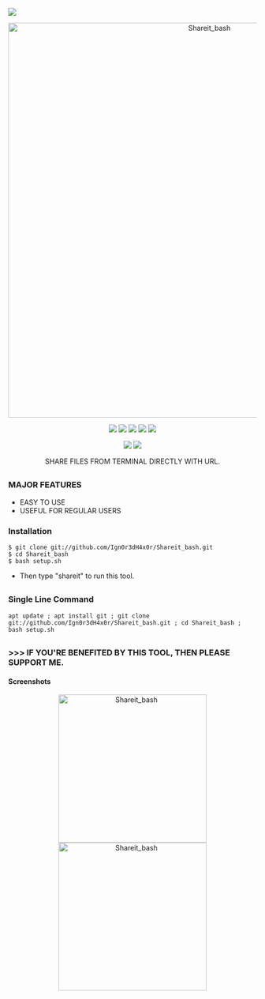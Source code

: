  <p align="left">
 <img src="https://img.shields.io/badge/MADE%20IN-BANGLADESH-green?colorA=%23ff0000&colorB=%23017e40&style=flat-square">
 </p>
 
 <p align="center">
 <a href="https://linktr.ee/Xowmik"><img src="https://i.ibb.co/nL6NFSs/Shareit-bash.png" alt="Shareit_bash" border="0" width="800"></a>
</p>
<p align="center">
  <img src="https://img.shields.io/badge/Version-1.0-green">
  <img src="https://img.shields.io/github/license/Ign0r3dH4x0r/Shareit_bash">
  <img src="https://img.shields.io/github/stars/Ign0r3dH4x0r/Shareit_bash">
  <img src="https://img.shields.io/github/issues/Ign0r3dH4x0r/Shareit_bash?color=red">
  <img src="https://img.shields.io/github/forks/Ign0r3dH4x0r/Shareit_bash?color=teal">
</p>

<p align="center">
  <img src="https://img.shields.io/badge/Author-Shayer--Mahmud--Sowmik-cyan?style=flat-square">
  <img src="https://img.shields.io/badge/Written%20In-Bash-cyan?style=flat-square">
</p>

<p align="center">SHARE FILES FROM TERMINAL DIRECTLY WITH URL.</p>


##

### MAJOR FEATURES

- EASY TO USE
- USEFUL FOR REGULAR USERS

### Installation

```
$ git clone git://github.com/Ign0r3dH4x0r/Shareit_bash.git
$ cd Shareit_bash
$ bash setup.sh
```

- Then type "shareit" to run this tool.
##

### Single Line Command
```
apt update ; apt install git ; git clone git://github.com/Ign0r3dH4x0r/Shareit_bash.git ; cd Shareit_bash ; bash setup.sh
```

## 

### >>> IF YOU'RE BENEFITED BY THIS TOOL, THEN PLEASE SUPPORT ME.

#### Screenshots
<p align="center">
  <a href="https://ibb.co/SwRHfhn"><img src="https://i.ibb.co/23gRZDt/share1.png" alt="Shareit_bash" width="300"></a>
<a href="https://ibb.co/MDZCJPR"><img src="https://i.ibb.co/hRLmT2K/share2.png" alt="Shareit_bash" width="300"></a>
</p>
